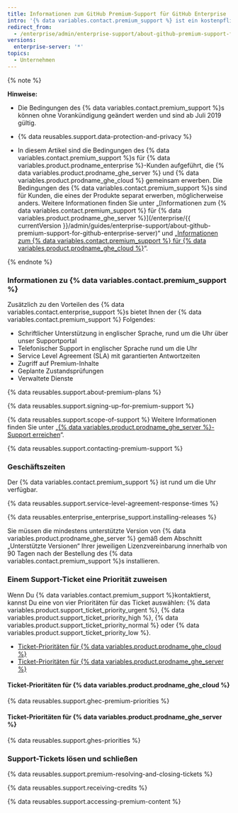 ```yaml
---
title: Informationen zum GitHub Premium-Support für GitHub Enterprise
intro: '{% data variables.contact.premium_support %} ist ein kostenpflichtiges, ergänzendes Supportangebot für {% data variables.product.prodname_enterprise %}-Kunden.'
redirect_from:
  - /enterprise/admin/enterprise-support/about-github-premium-support-for-github-enterprise
versions:
  enterprise-server: '*'
topics:
  - Unternehmen
---
```


{% note %}

**Hinweise:**

- Die Bedingungen des {% data variables.contact.premium_support %}s können ohne Vorankündigung geändert werden und sind ab Juli 2019 gültig.

- {% data reusables.support.data-protection-and-privacy %}

- In diesem Artikel sind die Bedingungen des {% data variables.contact.premium_support %}s für {% data variables.product.prodname_enterprise %}-Kunden aufgeführt, die {% data variables.product.prodname_ghe_server %} und {% data variables.product.prodname_ghe_cloud %} gemeinsam erwerben. Die Bedingungen des {% data variables.contact.premium_support %}s sind für Kunden, die eines der Produkte separat erwerben, möglicherweise anders. Weitere Informationen finden Sie unter „[Informationen zum {% data variables.contact.premium_support %} für {% data variables.product.prodname_ghe_server %}](/enterprise/{{ currentVersion }}/admin/guides/enterprise-support/about-github-premium-support-for-github-enterprise-server)“ und „<a href="/articles/about-github-premium-support-for-github-enterprise-cloud" class="dotcom-only">Informationen zum {% data variables.contact.premium_support %} für {% data variables.product.prodname_ghe_cloud %}</a>“.

{% endnote %}

### Informationen zu {% data variables.contact.premium_support %}

Zusätzlich zu den Vorteilen des {% data variables.contact.enterprise_support %}s bietet Ihnen der {% data variables.contact.premium_support %} Folgendes:
  - Schriftlicher Unterstützung in englischer Sprache, rund um die Uhr über unser Supportportal
  - Telefonischer Support in englischer Sprache rund um die Uhr
  - Service Level Agreement (SLA) mit garantierten Antwortzeiten
  - Zugriff auf Premium-Inhalte
  - Geplante Zustandsprüfungen
  - Verwaltete Dienste

{% data reusables.support.about-premium-plans %}

{% data reusables.support.signing-up-for-premium-support %}

{% data reusables.support.scope-of-support %} Weitere Informationen finden Sie unter „[{% data variables.product.prodname_ghe_server %}-Support erreichen](/enterprise/admin/guides/enterprise-support/reaching-github-support)“.

{% data reusables.support.contacting-premium-support %}

### Geschäftszeiten

Der {% data variables.contact.premium_support %} ist rund um die Uhr verfügbar.

{% data reusables.support.service-level-agreement-response-times %}

{% data reusables.enterprise_enterprise_support.installing-releases %}

Sie müssen die mindestens unterstützte Version von {% data variables.product.prodname_ghe_server %} gemäß dem Abschnitt „Unterstützte Versionen“ Ihrer jeweiligen Lizenzvereinbarung innerhalb von 90 Tagen nach der Bestellung des {% data variables.contact.premium_support %}s installieren.

### Einem Support-Ticket eine Priorität zuweisen

Wenn Du {% data variables.contact.premium_support %}kontaktierst, kannst Du eine von vier Prioritäten für das Ticket auswählen: {% data variables.product.support_ticket_priority_urgent %}, {% data variables.product.support_ticket_priority_high %}, {% data variables.product.support_ticket_priority_normal %} oder {% data variables.product.support_ticket_priority_low %}.

- [Ticket-Prioritäten für {% data variables.product.prodname_ghe_cloud %}](#ticket-priorities-for-github-enterprise-cloud)
- [Ticket-Prioritäten für {% data variables.product.prodname_ghe_server %}](#ticket-priorities-for-github-enterprise-server)

#### Ticket-Prioritäten für {% data variables.product.prodname_ghe_cloud %}

{% data reusables.support.ghec-premium-priorities %}

#### Ticket-Prioritäten für {% data variables.product.prodname_ghe_server %}

{% data reusables.support.ghes-priorities %}

### Support-Tickets lösen und schließen

{% data reusables.support.premium-resolving-and-closing-tickets %}

{% data reusables.support.receiving-credits %}

{% data reusables.support.accessing-premium-content %}
